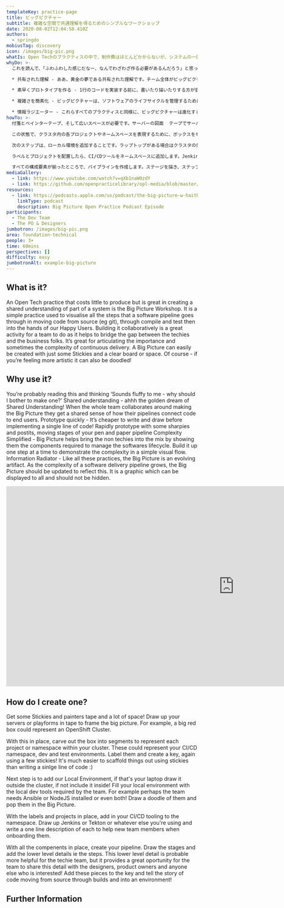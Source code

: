 ```yaml
---
templateKey: practice-page
title: ビッグピクチャー
subtitle: 複雑な空間で共通理解を得るためのシンプルなワークショップ
date: 2020-08-02T12:04:58.410Z
authors:
  - springdo
mobiusTag: discovery
icon: /images/big-pic.png
whatIs: Open Techのプラクティスの中で、制作費はほとんどかからないが、システムの一部についての理解を共有するのに最適なものに、ビッグピクチャーワークショップがあります。これは、ソースコード（例：git）からコンパイル、テスト、そしてハッピーユーザーの手に渡るまで、ソフトウェアパイプラインが通過するすべてのステップを可視化するために使用されるシンプルなプラクティスです。このパイプラインを共同で構築することは、技術者とビジネスマンの間のギャップを埋めるのに役立つので、チームが行うには素晴らしい活動です。継続的デリバリーの重要性と、時にはその複雑さを明確に説明するのにも最適です。付箋を何枚か貼り、透明なボードやスペースがあれば、簡単にビッグピクチャーを作成することができます。もちろん、もっと芸術的な気分なら、落書きすることもできます。
whyDo: >-
  これを読んで、「ふわふわした感じだなー、なんでわざわざ作る必要があるんだろう」と思っている人もいるでしょう。

  * 共有された理解 - ああ、黄金の夢である共有された理解です。チーム全体がビッグピクチャーを作るために協力すると、パイプラインがどのようにコードとエンドユーザーを結びつけるかについて、共通の感覚を得ることができるのです。

  * 素早くプロトタイプを作る - 1行のコードを実装する前に、書いたり描いたりする方が安上がりです。シャープペンシルとポストイットで迅速にプロトタイプを作成し、ラップトップを開かずにペンと紙でパイプラインのステージを移動します。

  * 複雑さを簡素化 - ビッグピクチャーは、ソフトウェアのライフサイクルを管理するために必要なコンポーネントを示すことで、技術者ではない人たちを巻き込むのに役立ちます。一度に1つのステップを構築し、シンプルなビジュアルフローで複雑さを示すことができます。

  * 情報ラジエーター - これらすべてのプラクティスと同様に、ビッグピクチャーは進化する成果物です。ソフトウェアデリバリーパイプラインの複雑さが増すにつれて、ビッグピクチャーはこれを反映するように更新されるべきです。これは、すべての人に表示することができるグラフィックであり、隠すべきではありません。
howTo: >-
  付箋とペインターテープ、そして広いスペースが必要です。サーバーの図面  テープでサーバーやプレイフォームを描き、全体像を縁取る。例えば、大きな赤い箱ははOpenShiftクラスターを表すことができます。

  この状態で、クラスタ内の各プロジェクトやネームスペースを表現するために、ボックスをセグメントで切り分けます。これらは、CI/CDネームスペース、開発環境、テスト環境を表すことができます。ラベルを付けてキーを作成し、付箋をいくつか使用します。一行のコードを書くより、付箋を使って足場を作る方がずっと簡単です :)

  次のステップは、ローカル環境を追加することです。ラップトップがある場合はクラスタの外に描き、ない場合はクラスタの中に入れてください。ローカル環境には、チームが必要とするローカル開発ツールを入れてください。例えば、AnsibleやNodeJSをインストールする必要があるかもしれませんし、その両方が必要かもしれません。それらを落書きして、ビッグピクチャーに貼り付けます。

  ラベルとプロジェクトを配置したら、CI/CDツールをネームスペースに追加します。JenkinsやTektonなど、あなたが使っているものを描き、新しいチームメンバーがオンボーディングするときに役立つように、それぞれの説明を1行で書きましょう。

  すべての構成要素が揃ったところで、パイプラインを作成します。ステージを描き、ステップの下位レベルの詳細を追加します。この低レベルの詳細は、技術者チームにとってより役立つ可能性が高いですが、デザイナーやプロダクトオーナー、その他興味のある人とこの詳細を共有する素晴らしい機会を提供します。これらの部品をキーに追加し、ソースからビルドを経て環境へ移行するコードのストーリーを伝えましょう
mediaGallery:
  - link: https://www.youtube.com/watch?v=qXb1naW0zdY
  - link: https://github.com/openpracticelibrary/opl-media/blob/master/big-pic.png?raw=true
resources:
  - link: https://podcasts.apple.com/us/podcast/the-big-picture-w-haitham-shahin/id1501715186?i=1000488772813
    linkType: podcast
    description: Big Picture Open Practice Podcast Episode
participants:
  - The Dev Team
  - The PO & Designers
jumbotron: /images/big-pic.png
area: foundation-technical
people: 3+
time: 60mins
perspectives: []
difficulty: easy
jumbotronAlt: example-big-picture
---
```

## What is it?

An Open Tech practice that costs little to produce but is great in creating a shared understanding of part of a system is the Big Picture Workshop. It is a simple practice used to visualise all the steps that a software pipeline goes through in moving code from source (eg git), through compile and test then into the hands of our Happy Users. Building it collaboratively is a great activity for a team to do as it helps to bridge the gap between the techies and the business folks. It’s great for articulating the importance and sometimes the complexity of continuous delivery.  A Big Picture can easily be created with just some Stickies and a clear board or space. Of course - if you’re feeling more artistic it can also be doodled!



## Why use it?

You’re probably reading this and thinking ‘Sounds fluffy to me - why should I bother to make one?’
Shared understanding - ahhh the golden dream of Shared Understanding! When the whole team collaborates around making the Big Picture they get a shared sense of how their pipelines connect code to end users.
Prototype quickly - It’s cheaper to write and draw before implementing a single line of code! Rapidly prototype with some sharpies and postits, moving stages of your pen and paper pipeline
Complexity Simplified - Big Picture helps bring the non techies into the mix by showing them the components required to manage the softwares lifecycle. Build it up one step at a time to demonstrate the complexity in a simple visual flow.
Information Radiator - Like all these practices, the Big Picture is an evolving artifact. As the complexity of a software delivery pipeline grows, the Big Picture should be updated to reflect this. It is a graphic which can be displayed to all and should not be hidden.



<iframe width="1200" height="528" src="https://www.youtube.com/embed/qXb1naW0zdY" frameborder="0" allow="accelerometer; autoplay; encrypted-media; gyroscope; picture-in-picture" allowfullscreen></iframe>



## How do I create one?

Get some Stickies and painters tape and a lot of space! Draw up your servers or playforms in tape to frame the big picture. For example, a big red box could represent an OpenShift Cluster.

With this in place, carve out the box into segments to represent each project or namespace within your cluster. These could represent your CI/CD namespace, dev and test environments. Label them and create a key, again using a few stickies! It's much easier to scaffold things out using stickies than writing a sinlge line of code :)

Next step is to add our Local Environment, if that's your laptop draw it outside the cluster, if not include it inside! Fill your local environment with the local dev tools required by the team. For example perhaps the team needs Ansible or NodeJS installed or even both! Draw a doodle of them and pop them in the Big Picture.

With the labels and projects in place, add in your CI/CD tooling to the namespace. Draw up Jenkins or Tekton or whatever else you're using and write a one line description of each to help new team members when onboarding them.

With all the compenents in place, create your pipeline. Draw the stages and add the lower level details ie the steps. This lower level detail is probable more helpful for the techie team, but it provides a great oportunity for the team to share this detail with the designers, product owners and anyone else who is interested! Add these pieces to the key and tell the story of code moving from source through builds and into an environment!



## Further Information
